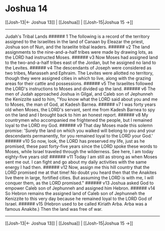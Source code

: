 # Joshua 14

[[Josh-13|← Joshua 13]] | [[Joshua]] | [[Josh-15|Joshua 15 →]]
***

Judah's Tribal Lands ###### 1 The following is a record of the territory assigned to the Israelites in the land of Canaan by Eleazar the priest, Joshua son of Nun, and the Israelite tribal leaders. ###### v2 The land assignments to the nine-and-a-half tribes were made by drawing lots, as the LORD had instructed Moses. ###### v3 Now Moses had assigned land to the two-and-a-half tribes east of the Jordan, but he assigned no land to the Levites. ###### v4 The descendants of Joseph were considered as two tribes, Manasseh and Ephraim. The Levites were allotted no territory, though they were assigned cities in which to live, along with the grazing areas for their cattle and possessions. ###### v5 The Israelites followed the LORD's instructions to Moses and divided up the land. ###### v6 The men of Judah approached Joshua in Gilgal, and Caleb son of Jephunneh the Kenizzite said to him, "You know what the LORD said about you and me to Moses, the man of God, at Kadesh Barnea. ###### v7 I was forty years old when Moses, the LORD's servant, sent me from Kadesh Barnea to spy on the land and I brought back to him an honest report. ###### v8 My countrymen who accompanied me frightened the people, but I remained loyal to the LORD my God. ###### v9 That day Moses made this solemn promise: 'Surely the land on which you walked will belong to you and your descendants permanently, for you remained loyal to the LORD your God.' ###### v10 So now, look, the LORD has preserved my life, just as he promised, these past forty-five years since the LORD spoke these words to Moses, while Israel traveled through the wilderness. See here, I am today eighty-five years old! ###### v11 Today I am still as strong as when Moses sent me out. I can fight and go about my daily activities with the same energy I had then. ###### v12 Now, assign me this hill country that the LORD promised me at that time! No doubt you heard then that the Anakites live there in large, fortified cities. But assuming the LORD is with me, I will conquer them, as the LORD promised." ###### v13 Joshua asked God to empower Caleb son of Jephunneh and assigned him Hebron. ###### v14 So Hebron remains the assigned land of Caleb son of Jephunneh the Kenizzite to this very day because he remained loyal to the LORD God of Israel. ###### v15 (Hebron used to be called Kiriath Arba. Arba was a famous Anakite.) Then the land was free of war.

***
[[Josh-13|← Joshua 13]] | [[Joshua]] | [[Josh-15|Joshua 15 →]]

